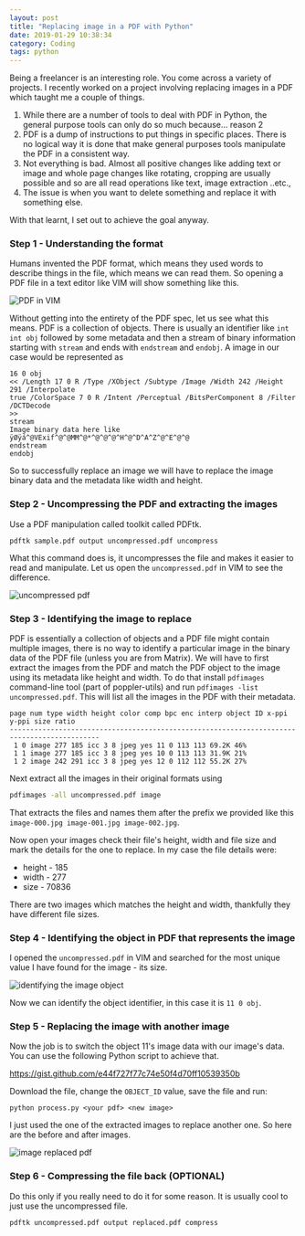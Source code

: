 ```yaml
---
layout: post
title: "Replacing image in a PDF with Python"
date: 2019-01-29 10:38:34
category: Coding
tags: python
---
```

Being a freelancer is an interesting role. You come across a variety of projects. I recently worked on a project involving replacing images in a PDF which taught me a couple of things.

1. While there are a number of tools to deal with PDF in Python, the general purpose tools can only do so much because... reason 2
2. PDF is a dump of instructions to put things in specific places. There is no logical way it is done that make general purposes tools manipulate the PDF in a consistent way.
3. Not everything is bad. Almost all positive changes like adding text or image and whole page changes like rotating, cropping are usually possible and so are all read operations like text, image extraction ..etc.,
4. The issue is when you want to delete something and replace it with something else.



With that learnt, I set out to achieve the goal anyway.

### Step 1 - Understanding the format



Humans invented the PDF format, which means they used words to describe things in the file, which means we can read them. So opening a PDF file in a text editor like VIM will show something like this.

![PDF in VIM](/img/wp-content/uploads/2019/01/screenshot-2019-01-28-at-9.58.10-pm.png)

Without getting into the entirety of the PDF spec, let us see what this means. PDF is a collection of objects. There is usually an identifier like `int int obj` followed by some metadata and then a stream of binary information starting with `stream` and ends with `endstream` and `endobj`. A image in our case would be represented as

```text
16 0 obj
<< /Length 17 0 R /Type /XObject /Subtype /Image /Width 242 /Height 291 /Interpolate
true /ColorSpace 7 0 R /Intent /Perceptual /BitsPerComponent 8 /Filter /DCTDecode
>>
stream
Image binary data here like ÿØÿá^@VExif^@^@MM^@*^@^@^@^H^@^D^A^Z^@^E^@^@
endstream
endobj
```

So to successfully replace an image we will have to replace the image binary data and the metadata like width and height.

### Step 2 - Uncompressing the PDF and extracting the images



Use a PDF manipulation called toolkit called PDFtk.

```text
pdftk sample.pdf output uncompressed.pdf uncompress
```

What this command does is, it uncompresses the file and makes it easier to read and manipulate. Let us open the `uncompressed.pdf` in VIM to see the difference.

![uncompressed pdf](/img/wp-content/uploads/2019/01/uncompressed-pdf.png)
### Step 3 - Identifying the image to replace



PDF is essentially a collection of objects and a PDF file might contain multiple images, there is no way to identify a particular image in the binary data of the PDF file (unless you are from Matrix). We will have to first extract the images from the PDF and match the PDF object to the image using its metadata like height and width. To do that install `pdfimages` command-line tool (part of poppler-utils) and run `pdfimages -list uncompressed.pdf`. This will list all the images in the PDF with their metadata.

```text
page num type width height color comp bpc enc interp object ID x-ppi y-ppi size ratio
--------------------------------------------------------------------------------------------
 1 0 image 277 185 icc 3 8 jpeg yes 11 0 113 113 69.2K 46%
 1 1 image 277 185 icc 3 8 jpeg yes 10 0 113 113 31.9K 21%
 1 2 image 242 291 icc 3 8 jpeg yes 12 0 112 112 55.2K 27%
```

Next extract all the images in their original formats using

```bash
pdfimages -all uncompressed.pdf image
```

That extracts the files and names them after the prefix we provided like this `image-000.jpg image-001.jpg image-002.jpg`.

Now open your images check their file's height, width and file size and mark the details for the one to replace. In my case the file details were:

* height - 185
* width - 277
* size - 70836



There are two images which matches the height and width, thankfully they have different file sizes.

### Step 4 - Identifying the object in PDF that represents the image



I opened the `uncompressed.pdf` in VIM and searched for the most unique value I have found for the image - its size.

![identifying the image object](/img/wp-content/uploads/2019/01/identifying-the-image-object.png)

Now we can identify the object identifier, in this case it is `11 0 obj`.

### Step 5 - Replacing the image with another image



Now the job is to switch the object 11's image data with our image's data. You can use the following Python script to achieve that.

https://gist.github.com/e44f727f77c74e50f4d70ff10539350b

Download the file, change the `OBJECT_ID` value, save the file and run:

```text
python process.py <your pdf> <new image>
```

I just used the one of the extracted images to replace another one. So here are the before and after images.

![image replaced pdf](/img/wp-content/uploads/2019/01/image-replaced-pdf.png)
### Step 6 - Compressing the file back (OPTIONAL)



Do this only if you really need to do it for some reason. It is usually cool to just use the uncompressed file.

```text
pdftk uncompressed.pdf output replaced.pdf compress
```
